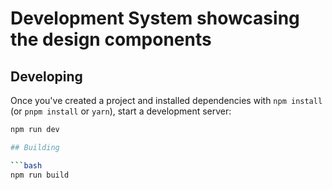 # Development System showcasing the design components

## Developing

Once you've created a project and installed dependencies with `npm install` (or `pnpm install` or `yarn`), start a development server:

```bash
npm run dev

## Building

```bash
npm run build
```

